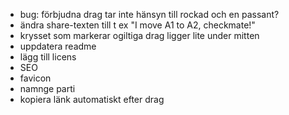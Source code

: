 * bug: förbjudna drag tar inte hänsyn till rockad och en passant?
* ändra share-texten till t ex "I move A1 to A2, checkmate!"
* krysset som markerar ogiltiga drag ligger lite under mitten
* uppdatera readme
* lägg till licens
* SEO
* favicon
* namnge parti
* kopiera länk automatiskt efter drag
